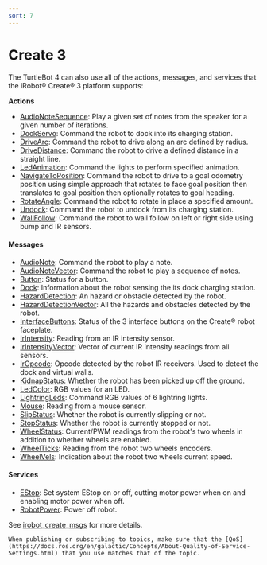 ```yaml
---
sort: 7
---
```


# Create 3

The TurtleBot 4 can also use all of the actions, messages, and services that the iRobot® Create® 3 platform supports:

**Actions**
<ul class="list-items">
    <li>
        <a href="https://github.com/iRobotEducation/irobot_create_msgs/blob/main/action/AudioNoteSequence.action">AudioNoteSequence</a>: Play a given set of notes from the speaker for a given number of iterations.
    </li>
    <li>
        <a href="https://github.com/iRobotEducation/irobot_create_msgs/blob/main/action/DockServo.action">DockServo</a>: Command the robot to dock into its charging station.
    </li>
    <li>
        <a href="https://github.com/iRobotEducation/irobot_create_msgs/blob/main/action/DriveArc.action">DriveArc</a>: Command the robot to drive along an arc defined by radius.
    </li>
    <li>
        <a href="https://github.com/iRobotEducation/irobot_create_msgs/blob/main/action/DriveDistance.action">DriveDistance</a>: Command the robot to drive a defined distance in a straight line.
    </li>
    <li>
        <a href="https://github.com/iRobotEducation/irobot_create_msgs/blob/main/action/LedAnimation.action">LedAnimation</a>: Command the lights to perform specified animation.
    </li>
    <li>
        <a href="https://github.com/iRobotEducation/irobot_create_msgs/blob/main/action/NavigateToPosition.action">NavigateToPosition</a>: Command the robot to drive to a goal odometry position using simple approach that rotates to face goal position then translates to goal position then optionally rotates to goal heading.
    </li>
    <li>
        <a href="https://github.com/iRobotEducation/irobot_create_msgs/blob/main/action/RotateAngle.action">RotateAngle</a>: Command the robot to rotate in place a specified amount.
    </li>
    <li>
        <a href="https://github.com/iRobotEducation/irobot_create_msgs/blob/main/action/Undock.action">Undock</a>: Command the robot to undock from its charging station.
    </li>
    <li>
        <a href="https://github.com/iRobotEducation/irobot_create_msgs/blob/main/action/WallFollow.action">WallFollow</a>: Command the robot to wall follow on left or right side using bump and IR sensors.
    </li>
</ul>

#### Messages
* [AudioNote](https://github.com/iRobotEducation/irobot_create_msgs/blob/main/msg/AudioNote.msg): Command the robot to play a note.
* [AudioNoteVector](https://github.com/iRobotEducation/irobot_create_msgs/blob/main/msg/AudioNoteVector.msg): Command the robot to play a sequence of notes.
* [Button](https://github.com/iRobotEducation/irobot_create_msgs/blob/main/msg/Button.msg): Status for a button.
* [Dock](https://github.com/iRobotEducation/irobot_create_msgs/blob/main/msg/Dock.msg): Information about the robot sensing the its dock charging station.
* [HazardDetection](https://github.com/iRobotEducation/irobot_create_msgs/blob/main/msg/HazardDetection.msg): An hazard or obstacle detected by the robot.
* [HazardDetectionVector](https://github.com/iRobotEducation/irobot_create_msgs/blob/main/msg/HazardDetectionVector.msg): All the hazards and obstacles detected by the robot.
* [InterfaceButtons](https://github.com/iRobotEducation/irobot_create_msgs/blob/main/msg/InterfaceButtons.msg): Status of the 3 interface buttons on the Create® robot faceplate.
* [IrIntensity](https://github.com/iRobotEducation/irobot_create_msgs/blob/main/msg/IrIntensity.msg): Reading from an IR intensity sensor.
* [IrIntensityVector](https://github.com/iRobotEducation/irobot_create_msgs/blob/main/msg/IrIntensityVector.msg): Vector of current IR intensity readings from all sensors.
* [IrOpcode](https://github.com/iRobotEducation/irobot_create_msgs/blob/main/msg/IrOpcode.msg): Opcode detected by the robot IR receivers. Used to detect the dock and virtual walls.
* [KidnapStatus](https://github.com/iRobotEducation/irobot_create_msgs/blob/main/msg/KidnapStatus.msg): Whether the robot has been picked up off the ground.
* [LedColor](https://github.com/iRobotEducation/irobot_create_msgs/blob/main/msg/LedColor.msg): RGB values for an LED.
* [LightringLeds](https://github.com/iRobotEducation/irobot_create_msgs/blob/main/msg/LightringLeds.msg): Command RGB values of 6 lightring lights.
* [Mouse](https://github.com/iRobotEducation/irobot_create_msgs/blob/main/msg/Mouse.msg): Reading from a mouse sensor.
* [SlipStatus](https://github.com/iRobotEducation/irobot_create_msgs/blob/main/msg/SlipStatus.msg): Whether the robot is currently slipping or not.
* [StopStatus](https://github.com/iRobotEducation/irobot_create_msgs/blob/main/msg/StopStatus.msg): Whether the robot is currently stopped or not.
* [WheelStatus](https://github.com/iRobotEducation/irobot_create_msgs/blob/main/msg/WheelStatus.msg): Current/PWM readings from the robot's two wheels in addition to whether wheels are enabled.
* [WheelTicks](https://github.com/iRobotEducation/irobot_create_msgs/blob/main/msg/WheelTicks.msg): Reading from the robot two wheels encoders.
* [WheelVels](https://github.com/iRobotEducation/irobot_create_msgs/blob/main/msg/WheelVels.msg): Indication about the robot two wheels current speed.

#### Services
* [EStop](https://github.com/iRobotEducation/irobot_create_msgs/blob/main/srv/EStop.srv): Set system EStop on or off, cutting motor power when on and enabling motor power when off.
* [RobotPower](https://github.com/iRobotEducation/irobot_create_msgs/blob/main/srv/RobotPower.srv): Power off robot.

See [irobot_create_msgs](https://github.com/iRobotEducation/irobot_create_msgs) for more details.

```note
When publishing or subscribing to topics, make sure that the [QoS](https://docs.ros.org/en/galactic/Concepts/About-Quality-of-Service-Settings.html) that you use matches that of the topic.
```